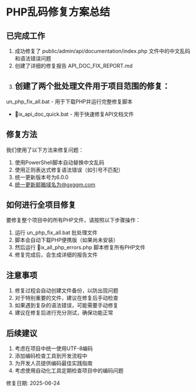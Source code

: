 ﻿# PHP乱码修复方案总结

## 已完成工作

1. 成功修复了 public/admin/api/documentation/index.php 文件中的中文乱码和语法错误问题
2. 创建了详细的修复报告 API_DOC_FIX_REPORT.md
3. 创建了两个批处理文件用于项目范围的修复：
   - un_php_fix_all.bat - 用于下载PHP并运行完整修复脚本
   - ix_api_doc_quick.bat - 用于快速修复API文档文件

## 修复方法

我们使用了以下方法来修复问题：

1. 使用PowerShell脚本自动替换中文乱码
2. 使用正则表达式修复语法错误（如引号不匹配）
3. 统一更新版本号为6.0.0
4. 统一更新邮箱域名为@gxggm.com

## 如何进行全项目修复

要修复整个项目中的所有PHP文件，请按照以下步骤操作：

1. 运行 un_php_fix_all.bat 批处理文件
2. 脚本会自动下载PHP便携版（如果尚未安装）
3. 然后运行 ix_all_php_errors.php 脚本修复所有PHP文件
4. 修复完成后，会生成详细的报告文件

## 注意事项

1. 修复过程会自动创建文件备份，以防出现问题
2. 对于特别重要的文件，建议在修复后手动检查
3. 如果遇到复杂的语法错误，可能需要手动修复
4. 建议在修复后进行充分测试，确保功能正常

## 后续建议

1. 考虑在项目中统一使用UTF-8编码
2. 添加编码检查工具到开发流程中
3. 为开发人员提供编码最佳实践指南
4. 考虑使用自动化工具定期检查项目中的编码问题

修复日期: 2025-06-24
